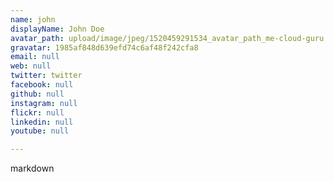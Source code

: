 ```yaml
---
name: john
displayName: John Doe
avatar_path: upload/image/jpeg/1520459291534_avatar_path_me-cloud-guru.jpg
gravatar: 1985af848d639efd74c6af48f242cfa8
email: null
web: null
twitter: twitter
facebook: null
github: null
instagram: null
flickr: null
linkedin: null
youtube: null

---
```


markdown

